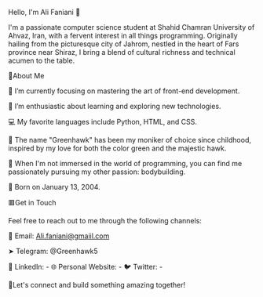 Hello, I'm Ali Faniani 👋

  I'm a passionate computer science student at Shahid Chamran University of Ahvaz, Iran, with a fervent interest in all things programming.
  Originally hailing from the picturesque city of Jahrom, nestled in the heart of Fars province near Shiraz,
  I bring a blend of cultural richness and technical acumen to the table.
  
  
  
🔴About Me

  🔭 I’m currently focusing on mastering the art of front-end development.
  
  🌱 I’m enthusiastic about learning and exploring new technologies.
  
  💻 My favorite languages include Python, HTML, and CSS.
  
  🎨 The name "Greenhawk" has been my moniker of choice since childhood, inspired by my love for both the color green and the majestic hawk.
  
  💪 When I'm not immersed in the world of programming, you can find me passionately pursuing my other passion: bodybuilding.
  
  🎂 Born on January 13, 2004.
  
  
  
🟥Get in Touch

  Feel free to reach out to me through the following channels:


  📧 Email: Ali.faniani@gmaiil.com
  
  ➤ Telegram: @Greenhawk5
  
  💼 LinkedIn: -
  🌐 Personal Website: -
  🐦 Twitter: -
  
  
  
  
🔴Let's connect and build something amazing together!
